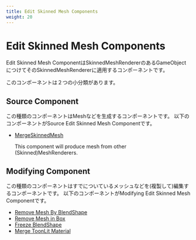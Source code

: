```yaml
---
title: Edit Skinned Mesh Components
weight: 20
---
```


# Edit Skinned Mesh Components

Edit Skinned Mesh ComponentはSkinnedMeshRendererのあるGameObjectにつけてそのSkinnedMeshRendererに適用するコンポーネントです。

このコンポーネントは２つの小分類があります。

## Source Component

この種類のコンポーネントはMeshなどを生成するコンポーネントです。
以下のコンポーネントがSource Edit Skinned Mesh Componentです。

- [MergeSkinnedMesh](../merge-skinned-mesh)

  This component will produce mesh from other (Skinned)MeshRenderers.

## Modifying Component

この種類のコンポーネントはすでについているメッシュなどを(複製して)編集するコンポーネントです。
以下のコンポーネントがModifying Edit Skinned Mesh Componentです。

- [Remove Mesh By BlendShape](../remove-mesh-by-blendshape)
- [Remove Mesh in Box](../remove-mesh-by-blendshape)
- [Freeze BlendShape](../freeze-blendshape)
- [Merge ToonLit Material](../merge-toonlit-material)
